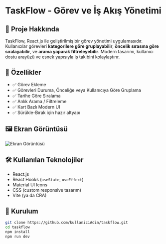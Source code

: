 #  TaskFlow - Görev ve İş Akış Yönetimi

## 🎯 Proje Hakkında

TaskFlow, React.js ile geliştirilmiş bir görev yönetimi uygulamasıdır. 
Kullanıcılar görevleri **kategorilere göre gruplayabilir**, **öncelik sırasına göre sıralayabilir**, ve **arama yaparak filtreleyebilir**. 
Modern tasarımı, kullanıcı dostu arayüzü ve esnek yapısıyla iş takibini kolaylaştırır.

## 🚀 Özellikler

- ✅ Görev Ekleme
- ✅ Görevleri Duruma, Önceliğe veya Kullanıcıya Göre Gruplama
- ✅ Tarihe Göre Sıralama
- ✅ Anlık Arama / Filtreleme
- ✅ Kart Bazlı Modern UI
- ✅ Sürükle-Bırak için hazır altyapı

## 🖼️ Ekran Görüntüsü

![Ekran Görüntüsü](FlowBoard\kanban-board.png)

## 🛠️ Kullanılan Teknolojiler

- React.js
- React Hooks (`useState`, `useEffect`)
- Material UI Icons
- CSS (custom responsive tasarım)
- Vite (ya da CRA)

## 🔧 Kurulum

```bash
git clone https://github.com/kullaniciAdin/taskflow.git
cd taskflow
npm install
npm run dev
